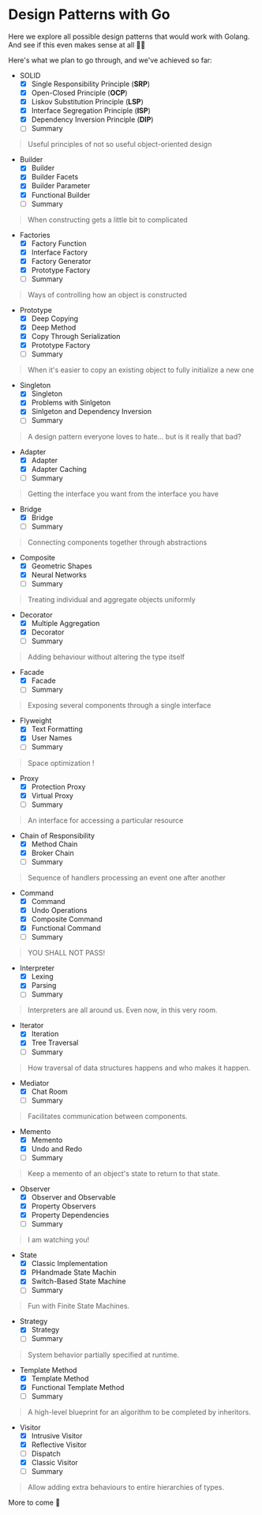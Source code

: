 # Design Patterns with Go

Here we explore all possible design patterns that would work with Golang.
And see if this even makes sense at all 👨‍🔬

Here's what we plan to go through, and we've achieved so far:

- SOLID
    - [x] Single Responsibility Principle (**SRP**)
    - [x] Open-Closed Principle (**OCP**)
    - [x] Liskov Substitution Principle (**LSP**)
    - [x] Interface Segregation Principle (**ISP**)
    - [x] Dependency Inversion Principle (**DIP**)
    - [ ] Summary 

> Useful principles of not so useful object-oriented design

- Builder
    - [x] Builder
    - [x] Builder Facets
    - [x] Builder Parameter
    - [x] Functional Builder
    - [ ] Summary 

> When constructing gets a little bit to complicated

- Factories
    - [x] Factory Function
    - [x] Interface Factory
    - [x] Factory Generator
    - [x] Prototype Factory
    - [ ] Summary 

> Ways of controlling how an object is constructed

- Prototype
    - [X] Deep Copying
    - [X] Deep Method
    - [x] Copy Through Serialization
    - [x] Prototype Factory
    - [ ] Summary 

> When it's easier to copy an existing object to fully initialize a new one

- Singleton
    - [x] Singleton
    - [x] Problems with Sinlgeton
    - [x] Sinlgeton and Dependency Inversion
    - [ ] Summary 

> A design pattern everyone loves to hate... but is it really that bad?

- Adapter
    - [x] Adapter
    - [x] Adapter Caching
    - [ ] Summary 

> Getting the interface you want from the interface you have

- Bridge
    - [x] Bridge
    - [ ] Summary 

> Connecting components together through abstractions

- Composite
    - [x] Geometric Shapes
    - [x] Neural Networks
    - [ ] Summary 

> Treating individual and aggregate objects uniformly

- Decorator
    - [x] Multiple Aggregation
    - [x] Decorator
    - [ ] Summary 

> Adding behaviour without altering the type itself

- Facade
    - [x] Facade
    - [ ] Summary 

> Exposing several components through a single interface

- Flyweight
    - [x] Text Formatting
    - [x] User Names
    - [ ] Summary 

> Space optimization !

- Proxy
    - [x] Protection Proxy
    - [x] Virtual Proxy
    - [ ] Summary 

> An interface for accessing a particular resource

- Chain of Responsibility
    - [x] Method Chain
    - [x] Broker Chain
    - [ ] Summary 

> Sequence of handlers processing an event one after another

- Command
    - [x] Command
    - [x] Undo Operations
    - [x] Composite Command
    - [x] Functional Command
    - [ ] Summary 

> YOU SHALL NOT PASS!

- Interpreter
    - [x] Lexing
    - [x] Parsing
    - [ ] Summary 

> Interpreters are all around us. Even now, in this very room.

- Iterator
    - [x] Iteration
    - [x] Tree Traversal
    - [ ] Summary 

> How traversal of data structures happens and who makes it happen.

- Mediator
    - [x] Chat Room
    - [ ] Summary 

> Facilitates communication between components.

- Memento
    - [x] Memento
    - [x] Undo and Redo
    - [ ] Summary 

> Keep a memento of an object's state to return to that state.

- Observer
    - [x] Observer and Observable
    - [x] Property Observers
    - [x] Property Dependencies
    - [ ] Summary 

> I am watching you!

- State
    - [x] Classic Implementation
    - [x] PHandmade State Machin
    - [x] Switch-Based State Machine
    - [ ] Summary 

> Fun with Finite State Machines.

- Strategy
    - [x] Strategy
    - [ ] Summary 

> System behavior partially specified at runtime.

- Template Method
    - [x] Template Method
    - [x] Functional Template Method
    - [ ] Summary 

> A high-level blueprint for an algorithm to be completed by inheritors.

- Visitor
    - [x] Intrusive Visitor
    - [x] Reflective Visitor
    - [ ] Dispatch 
    - [x] Classic Visitor 
    - [ ] Summary 

> Allow adding extra behaviours to entire hierarchies of types.

More to come 🚀